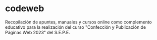 # codeweb
Recopilación de apuntes, manuales y cursos online como complemento educativo para la realización del curso "Confección y Publicación de Páginas Web 2023" del S.E.P.E.
